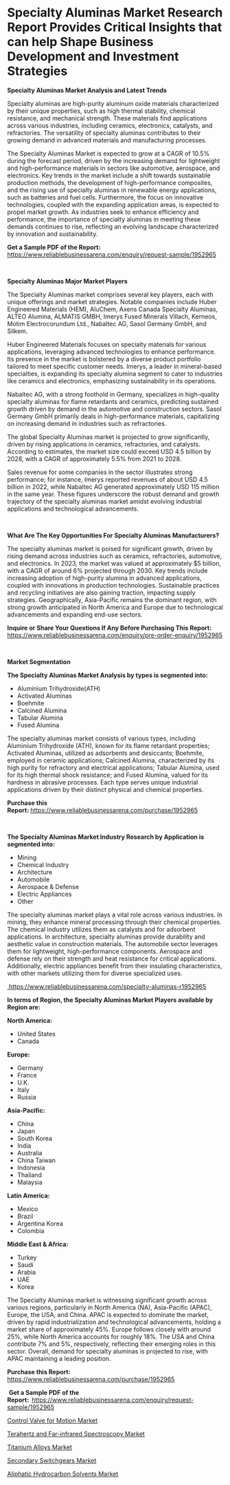 <p><h1>Specialty Aluminas Market Research Report Provides Critical Insights that can help Shape Business Development and Investment Strategies</h1></p><p><strong>Specialty Aluminas Market Analysis and Latest Trends</strong></p>
<p><p>Specialty aluminas are high-purity aluminum oxide materials characterized by their unique properties, such as high thermal stability, chemical resistance, and mechanical strength. These materials find applications across various industries, including ceramics, electronics, catalysts, and refractories. The versatility of specialty aluminas contributes to their growing demand in advanced materials and manufacturing processes.</p><p>The Specialty Aluminas Market is expected to grow at a CAGR of 10.5% during the forecast period, driven by the increasing demand for lightweight and high-performance materials in sectors like automotive, aerospace, and electronics. Key trends in the market include a shift towards sustainable production methods, the development of high-performance composites, and the rising use of specialty aluminas in renewable energy applications, such as batteries and fuel cells. Furthermore, the focus on innovative technologies, coupled with the expanding application areas, is expected to propel market growth. As industries seek to enhance efficiency and performance, the importance of specialty aluminas in meeting these demands continues to rise, reflecting an evolving landscape characterized by innovation and sustainability.</p></p>
<p><strong>Get a Sample PDF of the Report:&nbsp;</strong> <a href="https://www.reliablebusinessarena.com/enquiry/request-sample/1952965?utm_campaign=2563&utm_medium=2&utm_source=Github&utm_content=ia&utm_term=02042025&utm_id=specialty-aluminas">https://www.reliablebusinessarena.com/enquiry/request-sample/1952965</a></p>
<p>&nbsp;</p>
<p><strong>Specialty Aluminas Major Market Players</strong></p>
<p><p>The Specialty Aluminas market comprises several key players, each with unique offerings and market strategies. Notable companies include Huber Engineered Materials (HEM), AluChem, Axens Canada Specialty Aluminas, ALTEO Alumina, ALMATIS GMBH, Imerys Fused Minerals Villach, Kerneos, Motim Electrocorundum Ltd., Nabaltec AG, Sasol Germany GmbH, and Silkem.</p><p>Huber Engineered Materials focuses on specialty materials for various applications, leveraging advanced technologies to enhance performance. Its presence in the market is bolstered by a diverse product portfolio tailored to meet specific customer needs. Imerys, a leader in mineral-based specialties, is expanding its specialty alumina segment to cater to industries like ceramics and electronics, emphasizing sustainability in its operations.</p><p>Nabaltec AG, with a strong foothold in Germany, specializes in high-quality specialty aluminas for flame retardants and ceramics, predicting sustained growth driven by demand in the automotive and construction sectors. Sasol Germany GmbH primarily deals in high-performance materials, capitalizing on increasing demand in industries such as refractories.</p><p>The global Specialty Aluminas market is projected to grow significantly, driven by rising applications in ceramics, refractories, and catalysts. According to estimates, the market size could exceed USD 4.5 billion by 2028, with a CAGR of approximately 5.5% from 2021 to 2028.</p><p>Sales revenue for some companies in the sector illustrates strong performance; for instance, Imerys reported revenues of about USD 4.5 billion in 2022, while Nabaltec AG generated approximately USD 115 million in the same year. These figures underscore the robust demand and growth trajectory of the specialty aluminas market amidst evolving industrial applications and technological advancements.</p></p>
<p>&nbsp;</p>
<p><strong>What Are The Key Opportunities For Specialty Aluminas Manufacturers?</strong></p>
<p><p>The specialty aluminas market is poised for significant growth, driven by rising demand across industries such as ceramics, refractories, automotive, and electronics. In 2023, the market was valued at approximately $5 billion, with a CAGR of around 6% projected through 2030. Key trends include increasing adoption of high-purity alumina in advanced applications, coupled with innovations in production technologies. Sustainable practices and recycling initiatives are also gaining traction, impacting supply strategies. Geographically, Asia-Pacific remains the dominant region, with strong growth anticipated in North America and Europe due to technological advancements and expanding end-use sectors.</p></p>
<p><strong>Inquire or Share Your Questions If Any Before Purchasing This Report:</strong> <a href="https://www.reliablebusinessarena.com/enquiry/pre-order-enquiry/1952965?utm_campaign=2563&utm_medium=2&utm_source=Github&utm_content=ia&utm_term=02042025&utm_id=specialty-aluminas">https://www.reliablebusinessarena.com/enquiry/pre-order-enquiry/1952965</a></p>
<p>&nbsp;</p>
<p><strong>Market Segmentation</strong></p>
<p><strong>The Specialty Aluminas Market Analysis by types is segmented into:</strong></p>
<p><ul><li>Aluminium Trihydroxide(ATH)</li><li>Activated Aluminas</li><li>Boehmite</li><li>Calcined Alumina</li><li>Tabular Alumina</li><li>Fused Alumina</li></ul></p>
<p><p>The specialty aluminas market consists of various types, including Aluminium Trihydroxide (ATH), known for its flame retardant properties; Activated Aluminas, utilized as adsorbents and desiccants; Boehmite, employed in ceramic applications; Calcined Alumina, characterized by its high purity for refractory and electrical applications; Tabular Alumina, used for its high thermal shock resistance; and Fused Alumina, valued for its hardness in abrasive processes. Each type serves unique industrial applications driven by their distinct physical and chemical properties.</p></p>
<p><strong>Purchase this Report:&nbsp;</strong><a href="https://www.reliablebusinessarena.com/purchase/1952965?utm_campaign=2563&utm_medium=2&utm_source=Github&utm_content=ia&utm_term=02042025&utm_id=specialty-aluminas">https://www.reliablebusinessarena.com/purchase/1952965</a></p>
<p>&nbsp;</p>
<p><strong>The Specialty Aluminas Market Industry Research by Application is segmented into:</strong></p>
<p><ul><li>Mining</li><li>Chemical Industry</li><li>Architecture</li><li>Automobile</li><li>Aerospace & Defense</li><li>Electric Appliances</li><li>Other</li></ul></p>
<p><p>The specialty aluminas market plays a vital role across various industries. In mining, they enhance mineral processing through their chemical properties. The chemical industry utilizes them as catalysts and for adsorbent applications. In architecture, specialty aluminas provide durability and aesthetic value in construction materials. The automobile sector leverages them for lightweight, high-performance components. Aerospace and defense rely on their strength and heat resistance for critical applications. Additionally, electric appliances benefit from their insulating characteristics, with other markets utilizing them for diverse specialized uses.</p></p>
<p><a href="https://www.reliablebusinessarena.com/specialty-aluminas-r1952965?utm_campaign=2563&utm_medium=2&utm_source=Github&utm_content=ia&utm_term=02042025&utm_id=specialty-aluminas">&nbsp;https://www.reliablebusinessarena.com/specialty-aluminas-r1952965</a></p>
<p><strong>In terms of Region, the Specialty Aluminas Market Players available by Region are:</strong></p>
<p>
    <p> <strong> North America: </strong>
        <ul>
            <li>United States</li>
            <li>Canada</li>
        </ul>
        </p> 
    <p> <strong> Europe: </strong>
        <ul>
            <li>Germany</li>
            <li>France</li>
            <li>U.K.</li>
            <li>Italy</li>
            <li>Russia</li>
        </ul>
        </p> 
    <p> <strong> Asia-Pacific: </strong>
        <ul>
            <li>China</li>
            <li>Japan</li>
            <li>South Korea</li>
            <li>India</li>
            <li>Australia</li>
            <li>China Taiwan</li>
            <li>Indonesia</li>
            <li>Thailand</li>
            <li>Malaysia</li>
        </ul>
        </p> 
    <p> <strong> Latin America: </strong>
        <ul>
            <li>Mexico</li>
            <li>Brazil</li>
            <li>Argentina Korea</li>
            <li>Colombia</li>
        </ul>
        </p> 
    <p> <strong> Middle East & Africa: </strong>
        <ul>
            <li>Turkey</li>
            <li>Saudi</li>
            <li>Arabia</li>
            <li>UAE</li>
            <li>Korea</li>
        </ul>
    </p>
    </p>
<p><p>The Specialty Aluminas market is witnessing significant growth across various regions, particularly in North America (NA), Asia-Pacific (APAC), Europe, the USA, and China. APAC is expected to dominate the market, driven by rapid industrialization and technological advancements, holding a market share of approximately 45%. Europe follows closely with around 25%, while North America accounts for roughly 18%. The USA and China contribute 7% and 5%, respectively, reflecting their emerging roles in this sector. Overall, demand for specialty aluminas is projected to rise, with APAC maintaining a leading position.</p></p>
<p><strong>Purchase this Report: </strong><a href="https://www.reliablebusinessarena.com/purchase/1952965?utm_campaign=2563&utm_medium=2&utm_source=Github&utm_content=ia&utm_term=02042025&utm_id=specialty-aluminas">https://www.reliablebusinessarena.com/purchase/1952965</a></p>
<p>&nbsp;<strong>Get a Sample PDF of the Report:&nbsp;&nbsp;</strong><a href="https://www.reliablebusinessarena.com/enquiry/request-sample/1952965?utm_campaign=2563&utm_medium=2&utm_source=Github&utm_content=ia&utm_term=02042025&utm_id=specialty-aluminas">https://www.reliablebusinessarena.com/enquiry/request-sample/1952965</a></p>
<p><strong></strong></p>
<p><p><a href="https://www.linkedin.com/pulse/control-valve-motion-market-analysis-2025-2032-competitive-bzlwf?utm_campaign=2563&utm_medium=2&utm_source=Github&utm_content=ia&utm_term=02042025&utm_id=specialty-aluminas">Control Valve for Motion Market</a></p><p><a href="https://www.linkedin.com/pulse/terahertz-far-infrared-spectroscopy-market-size-growing-cagr-k0stf?utm_campaign=2563&utm_medium=2&utm_source=Github&utm_content=ia&utm_term=02042025&utm_id=specialty-aluminas">Terahertz and Far-infrared Spectroscopy Market</a></p><p><a href="https://github.com/yankimber90yankim/Market-Research-Report-List-1/blob/main/titanium-alloys-market.md?utm_campaign=2563&utm_medium=2&utm_source=Github&utm_content=ia&utm_term=02042025&utm_id=specialty-aluminas">Titanium Alloys Market</a></p><p><a href="https://www.linkedin.com/pulse/global-secondary-switchgears-market-exploring-share-trends-uhraf?utm_campaign=2563&utm_medium=2&utm_source=Github&utm_content=ia&utm_term=02042025&utm_id=specialty-aluminas">Secondary Switchgears Market</a></p><p><a href="https://github.com/edacruz6/Market-Research-Report-List-1/blob/main/aliphatic-hydrocarbon-solvents-market.md?utm_campaign=2563&utm_medium=2&utm_source=Github&utm_content=ia&utm_term=02042025&utm_id=specialty-aluminas">Aliphatic Hydrocarbon Solvents Market</a></p></p>